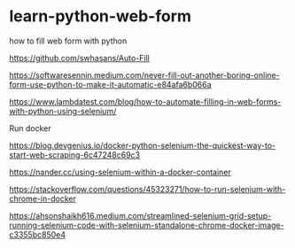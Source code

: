 # learn-python-web-form
how to fill web form with python

https://github.com/swhasans/Auto-Fill

https://softwaresennin.medium.com/never-fill-out-another-boring-online-form-use-python-to-make-it-automatic-e84afa6b066a

https://www.lambdatest.com/blog/how-to-automate-filling-in-web-forms-with-python-using-selenium/

Run docker

https://blog.devgenius.io/docker-python-selenium-the-quickest-way-to-start-web-scraping-6c47248c69c3

https://nander.cc/using-selenium-within-a-docker-container

https://stackoverflow.com/questions/45323271/how-to-run-selenium-with-chrome-in-docker

https://ahsonshaikh616.medium.com/streamlined-selenium-grid-setup-running-selenium-code-with-selenium-standalone-chrome-docker-image-c3355bc850e4
